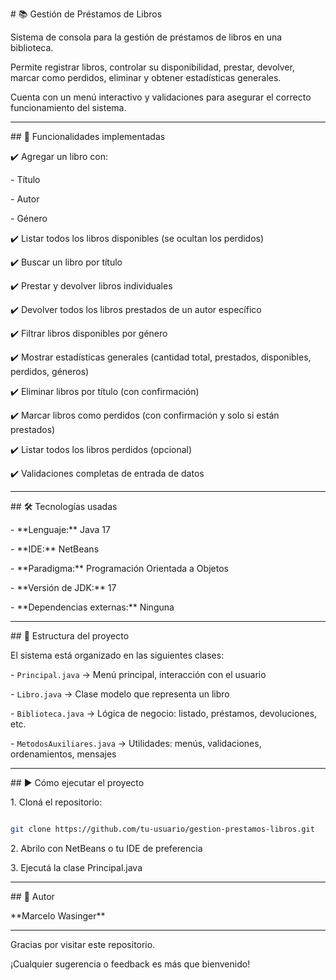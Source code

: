 \# 📚 Gestión de Préstamos de Libros



Sistema de consola para la gestión de préstamos de libros en una biblioteca.  

Permite registrar libros, controlar su disponibilidad, prestar, devolver, marcar como perdidos, eliminar y obtener estadísticas generales.  

Cuenta con un menú interactivo y validaciones para asegurar el correcto funcionamiento del sistema.



---



\## 🚀 Funcionalidades implementadas



✔️ Agregar un libro con:  

\- Título  

\- Autor  

\- Género



✔️ Listar todos los libros disponibles (se ocultan los perdidos)  

✔️ Buscar un libro por título  

✔️ Prestar y devolver libros individuales  

✔️ Devolver todos los libros prestados de un autor específico  

✔️ Filtrar libros disponibles por género  

✔️ Mostrar estadísticas generales (cantidad total, prestados, disponibles, perdidos, géneros)  

✔️ Eliminar libros por título (con confirmación)  

✔️ Marcar libros como perdidos (con confirmación y solo si están prestados)  

✔️ Listar todos los libros perdidos (opcional)  

✔️ Validaciones completas de entrada de datos



---



\## 🛠️ Tecnologías usadas



\- \*\*Lenguaje:\*\* Java 17  

\- \*\*IDE:\*\* NetBeans  

\- \*\*Paradigma:\*\* Programación Orientada a Objetos  

\- \*\*Versión de JDK:\*\* 17  

\- \*\*Dependencias externas:\*\* Ninguna



---



\## 📁 Estructura del proyecto



El sistema está organizado en las siguientes clases:



\- `Principal.java` → Menú principal, interacción con el usuario  

\- `Libro.java` → Clase modelo que representa un libro  

\- `Biblioteca.java` → Lógica de negocio: listado, préstamos, devoluciones, etc.  

\- `MetodosAuxiliares.java` → Utilidades: menús, validaciones, ordenamientos, mensajes



---



\## ▶️ Cómo ejecutar el proyecto



1\. Cloná el repositorio:



```bash

git clone https://github.com/tu-usuario/gestion-prestamos-libros.git

```



2\. Abrilo con NetBeans o tu IDE de preferencia



3\. Ejecutá la clase Principal.java



---



\## 👤 Autor



\*\*Marcelo Wasinger\*\*



---



Gracias por visitar este repositorio.  



¡Cualquier sugerencia o feedback es más que bienvenido!

